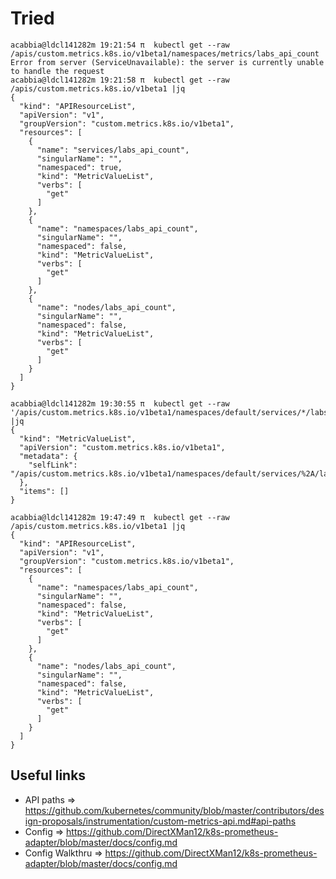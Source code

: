 # Tried

```
acabbia@ldcl141282m 19:21:54 π  kubectl get --raw /apis/custom.metrics.k8s.io/v1beta1/namespaces/metrics/labs_api_count
Error from server (ServiceUnavailable): the server is currently unable to handle the request
acabbia@ldcl141282m 19:21:58 π  kubectl get --raw /apis/custom.metrics.k8s.io/v1beta1 |jq                              
{
  "kind": "APIResourceList",
  "apiVersion": "v1",
  "groupVersion": "custom.metrics.k8s.io/v1beta1",
  "resources": [
    {
      "name": "services/labs_api_count",
      "singularName": "",
      "namespaced": true,
      "kind": "MetricValueList",
      "verbs": [
        "get"
      ]
    },
    {
      "name": "namespaces/labs_api_count",
      "singularName": "",
      "namespaced": false,
      "kind": "MetricValueList",
      "verbs": [
        "get"
      ]
    },
    {
      "name": "nodes/labs_api_count",
      "singularName": "",
      "namespaced": false,
      "kind": "MetricValueList",
      "verbs": [
        "get"
      ]
    }
  ]
}

acabbia@ldcl141282m 19:30:55 π  kubectl get --raw '/apis/custom.metrics.k8s.io/v1beta1/namespaces/default/services/*/labs_api_count' |jq
{
  "kind": "MetricValueList",
  "apiVersion": "custom.metrics.k8s.io/v1beta1",
  "metadata": {
    "selfLink": "/apis/custom.metrics.k8s.io/v1beta1/namespaces/default/services/%2A/labs_api_count"
  },
  "items": []
}
```



```
acabbia@ldcl141282m 19:47:49 π  kubectl get --raw /apis/custom.metrics.k8s.io/v1beta1 |jq
{
  "kind": "APIResourceList",
  "apiVersion": "v1",
  "groupVersion": "custom.metrics.k8s.io/v1beta1",
  "resources": [
    {
      "name": "namespaces/labs_api_count",
      "singularName": "",
      "namespaced": false,
      "kind": "MetricValueList",
      "verbs": [
        "get"
      ]
    },
    {
      "name": "nodes/labs_api_count",
      "singularName": "",
      "namespaced": false,
      "kind": "MetricValueList",
      "verbs": [
        "get"
      ]
    }
  ]
}
```


## Useful links

* API paths => https://github.com/kubernetes/community/blob/master/contributors/design-proposals/instrumentation/custom-metrics-api.md#api-paths
* Config => https://github.com/DirectXMan12/k8s-prometheus-adapter/blob/master/docs/config.md
* Config Walkthru => https://github.com/DirectXMan12/k8s-prometheus-adapter/blob/master/docs/config.md
